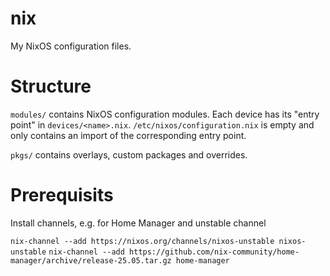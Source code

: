 # nix

My NixOS configuration files.

# Structure

`modules/` contains NixOS configuration modules. Each device has its
"entry point" in `devices/<name>.nix`. `/etc/nixos/configuration.nix` is
empty and only contains an import of the corresponding entry point.

`pkgs/` contains overlays, custom packages and overrides.

# Prerequisits

Install channels, e.g. for Home Manager and unstable channel

`nix-channel --add https://nixos.org/channels/nixos-unstable nixos-unstable`
`nix-channel --add https://github.com/nix-community/home-manager/archive/release-25.05.tar.gz home-manager`